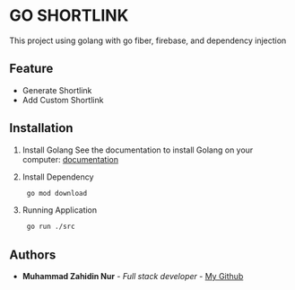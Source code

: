 # GO SHORTLINK

This project using golang with go fiber, firebase, and dependency injection

## Feature

- Generate Shortlink
- Add Custom Shortlink

## Installation

1. Install Golang
   See the documentation to install Golang on your computer: [documentation](https://golang.org/doc/install)

2. Install Dependency
   ```bash
    go mod download
   ```

4. Running Application
   ```bash
    go run ./src
   ```

## Authors

- **Muhammad Zahidin Nur** - _Full stack developer_ - [My Github](https://github.com/zahidin)
